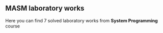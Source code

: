 ## MASM laboratory works
Here you can find 7 solved laboratory works from **System Programming** course